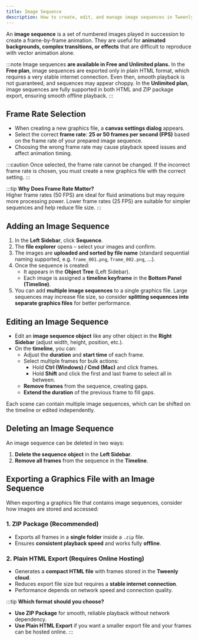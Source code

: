 ```yaml
---
title: Image Sequence
description: How to create, edit, and manage image sequences in Tweenly.
---
```


An **image sequence** is a set of numbered images played in succession to create a frame-by-frame animation. They are useful for **animated backgrounds, complex transitions, or effects** that are difficult to reproduce with vector animation alone.  

:::note
Image sequences **are available in Free and Unlimited plans.** In the **Free plan**, image sequences are exported only in plain HTML format, which requires a very stable internet connection. Even then, smooth playback is not guaranteed, and sequences may appear choppy. In the **Unlimited plan**, image sequences are fully supported in both HTML and ZIP package export, ensuring smooth offline playback. 
:::

## Frame Rate Selection

- When creating a new graphics file, a **canvas settings dialog** appears.  
- Select the correct **frame rate**: **25 or 50 frames per second (FPS)** based on the frame rate of your prepared image sequence.  
- Choosing the wrong frame rate may cause playback speed issues and affect animation timing.  

:::caution
Once selected, the frame rate cannot be changed. If the incorrect frame rate is chosen, you must create a new graphics file with the correct setting.
:::

:::tip
**Why Does Frame Rate Matter?**  
Higher frame rates (50 FPS) are ideal for fluid animations but may require more processing power. Lower frame rates (25 FPS) are suitable for simpler sequences and help reduce file size.
:::

## Adding an Image Sequence

1. In the **Left Sidebar**, click **Sequence**.  
2. The **file explorer** opens – select your images and confirm.  
3. The images are **uploaded and sorted by file name** (standard sequential naming supported, e.g. `frame_001.png`, `frame_002.png`, …).  
4. Once the sequence is created:  
   - It appears in the **Object Tree** (Left Sidebar).  
   - Each image is assigned a **timeline keyframe** in the **Bottom Panel (Timeline)**.  
5. You can add **multiple image sequences** to a single graphics file. Large sequences may increase file size, so consider **splitting sequences into separate graphics files** for better performance.  

## Editing an Image Sequence

- Edit an **image sequence object** like any other object in the **Right Sidebar** (adjust width, height, position, etc.).  
- On the **timeline**, you can:  
  - Adjust the **duration** and **start time** of each frame.  
  - Select multiple frames for bulk actions:  
    - Hold **Ctrl (Windows) / Cmd (Mac)** and click frames.  
    - Hold **Shift** and click the first and last frame to select all in between.  
  - **Remove frames** from the sequence, creating gaps.  
  - **Extend the duration** of the previous frame to fill gaps.  

Each scene can contain multiple image sequences, which can be shifted on the timeline or edited independently.  

## Deleting an Image Sequence

An image sequence can be deleted in two ways:  

1. **Delete the sequence object** in the **Left Sidebar**.  
2. **Remove all frames** from the sequence in the **Timeline**.  

## Exporting a Graphics File with an Image Sequence

When exporting a graphics file that contains image sequences, consider how images are stored and accessed:  

### 1. ZIP Package (Recommended)  
- Exports all frames in a **single folder** inside a `.zip` file.  
- Ensures **consistent playback speed** and works fully **offline**.  

### 2. Plain HTML Export (Requires Online Hosting)  
- Generates a **compact HTML file** with frames stored in the **Tweenly cloud**.  
- Reduces export file size but requires a **stable internet connection**.  
- Performance depends on network speed and connection quality.  

:::tip
**Which format should you choose?**  
- **Use ZIP Package** for smooth, reliable playback without network dependency.  
- **Use Plain HTML Export** if you want a smaller export file and your frames can be hosted online.
::: 

